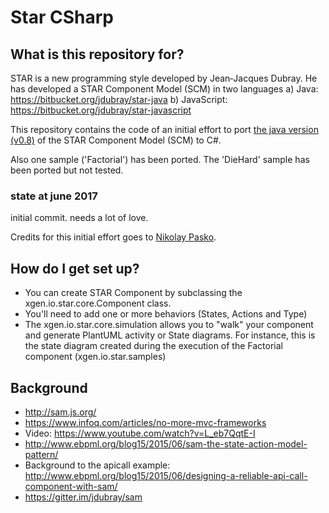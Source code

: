 ﻿# Star CSharp

## What is this repository for?

STAR is a new programming style developed by Jean‐Jacques Dubray.
He has developed a STAR Component Model (SCM) in two languages
a) Java: https://bitbucket.org/jdubray/star-java 
b) JavaScript: https://bitbucket.org/jdubray/star-javascript 

This repository contains the code of an initial effort to port [the java version (v0.8)](https://bitbucket.org/jdubray/star‐java) of the STAR Component Model (SCM) to C#.

Also one sample ('Factorial') has been ported.
The 'DieHard' sample has been ported but not tested.


### state at june 2017
initial commit. needs a lot of love.

Credits for this initial effort goes to [Nikolay Pasko](https://github.com/nickpasko).


## How do I get set up?
* You can create STAR Component by subclassing the xgen.io.star.core.Component class.
* You'll need to add one or more behaviors (States, Actions and Type)
* The xgen.io.star.core.simulation allows you to "walk" your component and generate PlantUML activity or State diagrams. For instance, this is the state diagram created during the execution of the Factorial component (xgen.io.star.samples)

## Background

* http://sam.js.org/
* https://www.infoq.com/articles/no-more-mvc-frameworks
* Video: https://www.youtube.com/watch?v=L_eb7QqtE-I
* http://www.ebpml.org/blog15/2015/06/sam-the-state-action-model-pattern/
* Background to the apicall example:
http://www.ebpml.org/blog15/2015/06/designing-a-reliable-api-call-component-with-sam/
* https://gitter.im/jdubray/sam
